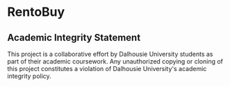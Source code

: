 # RentoBuy

## Academic Integrity Statement

This project is a collaborative effort by Dalhousie University students as part of their academic coursework. Any unauthorized copying or cloning of this project constitutes a violation of Dalhousie University's academic integrity policy.
